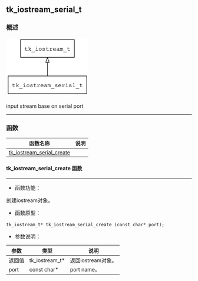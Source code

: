 ## tk\_iostream\_serial\_t
### 概述
![image](images/tk_iostream_serial_t_0.png)


 input stream base on serial port


----------------------------------
### 函数
<p id="tk_iostream_serial_t_methods">

| 函数名称 | 说明 | 
| -------- | ------------ | 
| <a href="#tk_iostream_serial_t_tk_iostream_serial_create">tk\_iostream\_serial\_create</a> |  |
#### tk\_iostream\_serial\_create 函数
-----------------------

* 函数功能：

> <p id="tk_iostream_serial_t_tk_iostream_serial_create">
 创建iostream对象。





* 函数原型：

```
tk_iostream_t* tk_iostream_serial_create (const char* port);
```

* 参数说明：

| 参数 | 类型 | 说明 |
| -------- | ----- | --------- |
| 返回值 | tk\_iostream\_t* | 返回iostream对象。 |
| port | const char* | port name。 |
